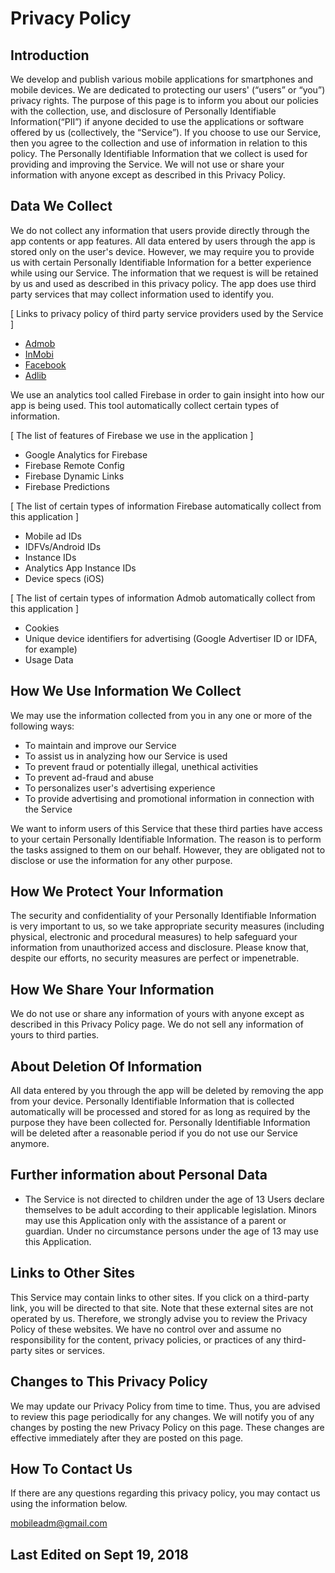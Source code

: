 # Privacy Policy


## Introduction

We develop and publish various mobile applications for smartphones and mobile devices. We are dedicated to protecting our users' (“users” or “you”) privacy rights. The purpose of this page is to inform you about our policies with the collection, use, and disclosure of Personally Identifiable Information(“PII”) if anyone decided to use the applications or software offered by us (collectively, the “Service”). If you choose to use our Service, then you agree to the collection and use of information in relation to this policy. The Personally Identifiable Information that we collect is used for providing and improving the Service. We will not use or share your information with anyone except as described in this Privacy Policy.


## Data We Collect

We do not collect any information that users provide directly through the app contents or app features. All data entered by users through the app is stored only on the user's device. However, we may require you to provide us with certain Personally Identifiable Information for a better experience while using our Service. The information that we request is will be retained by us and used as described in this privacy policy. The app does use third party services that may collect information used to identify you.

[ Links to privacy policy of third party service providers used by the Service ]

- [Admob](https://policies.google.com/privacy)
- [InMobi](https://www.inmobi.com/privacy-policy/)
- [Facebook](https://www.facebook.com/privacy/explanation)
- [Adlib](https://adlibr.com/policy/accessTerms)

We use an analytics tool called Firebase in order to gain insight into how our app is being used. This tool automatically collect certain types of information.

[ The list of features of Firebase we use in the application ]

-  Google Analytics for Firebase
-  Firebase Remote Config
-  Firebase Dynamic Links
-  Firebase Predictions

[ The list of certain types of information Firebase automatically collect from this application ]

-  Mobile ad IDs
-  IDFVs/Android IDs
-  Instance IDs
-  Analytics App Instance IDs
-  Device specs (iOS)

[ The list of certain types of information Admob automatically collect from this application ]

-  Cookies
-  Unique device identifiers for advertising (Google Advertiser ID or IDFA, for example)
-  Usage Data


## How We Use Information We Collect

We may use the information collected from you in any one or more of the following ways:

-  To maintain and improve our Service
-  To assist us in analyzing how our Service is used
-  To prevent fraud or potentially illegal, unethical activities
-  To prevent ad-fraud and abuse
-  To personalizes user's advertising experience
-  To provide advertising and promotional information in connection with the Service

We want to inform users of this Service that these third parties have access to your certain Personally Identifiable Information. The reason is to perform the tasks assigned to them on our behalf. However, they are obligated not to disclose or use the information for any other purpose.


## How We Protect Your Information

The security and confidentiality of your Personally Identifiable Information is very important to us, so we take appropriate security measures (including physical, electronic and procedural measures) to help safeguard your information from unauthorized access and disclosure. Please know that, despite our efforts, no security measures are perfect or impenetrable.


## How We Share Your Information

We do not use or share any information of yours with anyone except as described in this Privacy Policy page. We do not sell any information of yours to third parties.


## About Deletion Of Information

All data entered by you through the app will be deleted by removing the app from your device. Personally Identifiable Information that is collected automatically will be processed and stored for as long as required by the purpose they have been collected for. Personally Identifiable Information will be deleted after a reasonable period if you do not use our Service anymore.


## Further information about Personal Data

-  The Service is not directed to children under the age of 13
Users declare themselves to be adult according to their applicable legislation. Minors may use this Application only with the assistance of a parent or guardian. Under no circumstance persons under the age of 13 may use this Application.


## Links to Other Sites

This Service may contain links to other sites. If you click on a third-party link, you will be directed to that site. Note that these external sites are not operated by us. Therefore, we strongly advise you to review the Privacy Policy of these websites. We have no control over and assume no responsibility for the content, privacy policies, or practices of any third-party sites or services.


## Changes to This Privacy Policy

We may update our Privacy Policy from time to time. Thus, you are advised to review this page periodically for any changes. We will notify you of any changes by posting the new Privacy Policy on this page. These changes are effective immediately after they are posted on this page.


## How To Contact Us

If there are any questions regarding this privacy policy, you may contact us using the information below.

mobileadm@gmail.com

## Last Edited on Sept 19, 2018
